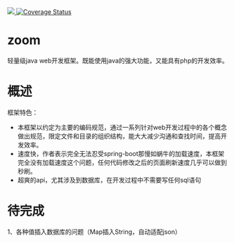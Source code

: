 
<a href="https://travis-ci.org/zoom-framework/zoom">
    <img src="https://travis-ci.org/zoom-framework/zoom.svg?branch=master" />
</a>
<a href="https://coveralls.io/github/zoom-framework/zoom?branch=master">
    <img src="https://coveralls.io/repos/github/zoom-framework/zoom/badge.svg?branch=master" alt="Coverage Status" />
</a>

# zoom

轻量级java web开发框架。既能使用java的强大功能，又能具有php的开发效率。

# 概述

框架特色：

+ 本框架以约定为主要的编码规范，通过一系列针对web开发过程中的各个概念做出规范，限定文件和目录的组织结构，能大大减少沟通和查找时间，提高开发效率。
+ 速度快，作者表示完全无法忍受spring-boot那慢如蜗牛的加载速度，本框架完全没有加载速度这个问题，任何代码修改之后的页面刷新速度几乎可以做到秒刷。
+ 超爽的api，尤其涉及到数据库，在开发过程中不需要写任何sql语句



# 待完成

1、各种值插入数据库的问题（Map插入String，自动适配json）






